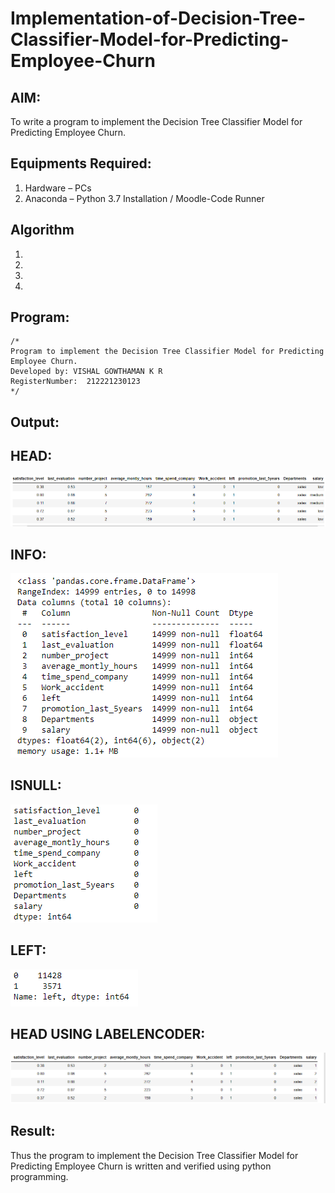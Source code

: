 # Implementation-of-Decision-Tree-Classifier-Model-for-Predicting-Employee-Churn

## AIM:
To write a program to implement the Decision Tree Classifier Model for Predicting Employee Churn.

## Equipments Required:
1. Hardware – PCs
2. Anaconda – Python 3.7 Installation / Moodle-Code Runner

## Algorithm
1. 
2. 
3. 
4. 

## Program:
```
/*
Program to implement the Decision Tree Classifier Model for Predicting Employee Churn.
Developed by: VISHAL GOWTHAMAN K R
RegisterNumber:  212221230123
*/
```

## Output:
## HEAD:
![](./ml1.png)
## INFO:
![](./ml2.png)
## ISNULL:
![](./ml3.png)
## LEFT:
![](./ml4.png)
## HEAD USING LABELENCODER:
![](./ml5.png)

## Result:
Thus the program to implement the  Decision Tree Classifier Model for Predicting Employee Churn is written and verified using python programming.
